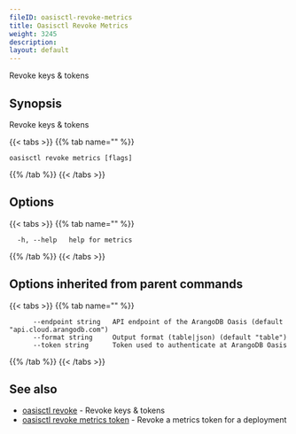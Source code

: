 ```yaml
---
fileID: oasisctl-revoke-metrics
title: Oasisctl Revoke Metrics
weight: 3245
description: 
layout: default
---
```

Revoke keys & tokens

## Synopsis

Revoke keys & tokens

{{< tabs >}}
{{% tab name="" %}}
```
oasisctl revoke metrics [flags]
```
{{% /tab %}}
{{< /tabs >}}

## Options

{{< tabs >}}
{{% tab name="" %}}
```
  -h, --help   help for metrics
```
{{% /tab %}}
{{< /tabs >}}

## Options inherited from parent commands

{{< tabs >}}
{{% tab name="" %}}
```
      --endpoint string   API endpoint of the ArangoDB Oasis (default "api.cloud.arangodb.com")
      --format string     Output format (table|json) (default "table")
      --token string      Token used to authenticate at ArangoDB Oasis
```
{{% /tab %}}
{{< /tabs >}}

## See also

* [oasisctl revoke]()	 - Revoke keys & tokens
* [oasisctl revoke metrics token](oasisctl-revoke-metrics-token)	 - Revoke a metrics token for a deployment

